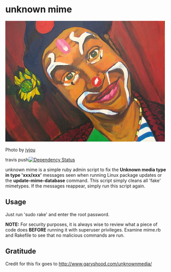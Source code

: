 # unknown mime  #

![unknown mime](mime.jpg)

Photo by [jyjou](http://www.flickr.com/photos/60886174@N02/5549882707/)

travis push[![Dependency Status](https://gemnasium.com/weirdpercent/unknown-mime.png)](https://gemnasium.com/weirdpercent/unknown-mime)

unknown mime is a simple ruby admin script to fix the **Unknown media type in type 'xxx/xxx'** messages seen when running Linux package updates or the
**update-mime-database** command. This script simply cleans all 'fake' mimetypes. If the messages reappear, simply run this script again.

## Usage ##

Just run 'sudo rake' and enter the root password.

**NOTE:** For security purposes, it is always wise to review what a piece of code does **BEFORE** running it with superuser privileges.
Examine mime.rb and Rakefile to see that no malicious commands are run.

## Gratitude ##
Credit for this fix goes to http://www.garyshood.com/unknownmedia/
